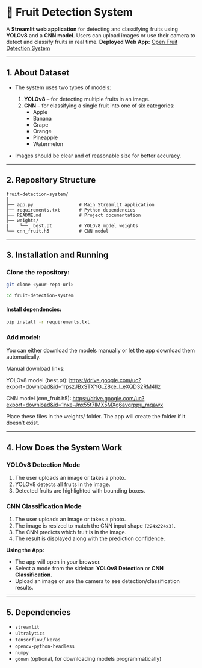 # 🍎 Fruit Detection System

A **Streamlit web application** for detecting and classifying fruits using **YOLOv8** and a **CNN model**. Users can upload images or use their camera to detect and classify fruits in real time.
**Deployed Web App:** [Open Fruit Detection System](https://fruit-detection-system-rvicodghcmxepw36qcpksf.streamlit.app/)

---

## 1. About Dataset

- The system uses two types of models:
  1. **YOLOv8** – for detecting multiple fruits in an image.
  2. **CNN** – for classifying a single fruit into one of six categories:  
     - Apple  
     - Banana  
     - Grape  
     - Orange  
     - Pineapple  
     - Watermelon  

- Images should be clear and of reasonable size for better accuracy.

---

## 2. Repository Structure

```text
fruit-detection-system/
│
├── app.py                 # Main Streamlit application
├── requirements.txt       # Python dependencies
├── README.md              # Project documentation
├── weights/
|    └──  best.pt          # YOLOv8 model weights
└── cnn_fruit.h5           # CNN model 
```
---

## 3. Installation and Running

### Clone the repository:

```bash
git clone <your-repo-url>

cd fruit-detection-system
```

#### Install dependencies:

```bash
pip install -r requirements.txt
```

### Add model:

You can either download the models manually or let the app download them automatically.

Manual download links:

YOLOv8 model (best.pt): https://drive.google.com/uc?export=download&id=1rpszJBxSTXYG_Z8xe_I_eXQD32RM4IIz

CNN model (cnn_fruit.h5): https://drive.google.com/uc?export=download&id=1nxe-Jnx55t7lMX5MXg6avqrppu_mqawx

Place these files in the weights/ folder. The app will create the folder if it doesn’t exist.

---

## 4. How Does the System Work

### YOLOv8 Detection Mode
1. The user uploads an image or takes a photo.  
2. YOLOv8 detects all fruits in the image.  
3. Detected fruits are highlighted with bounding boxes.  

### CNN Classification Mode
1. The user uploads an image or takes a photo.  
2. The image is resized to match the CNN input shape `(224x224x3)`.  
3. The CNN predicts which fruit is in the image.  
4. The result is displayed along with the prediction confidence.  

**Using the App:**
- The app will open in your browser.  
- Select a mode from the sidebar: **YOLOv8 Detection** or **CNN Classification**.  
- Upload an image or use the camera to see detection/classification results.  

---

## 5. Dependencies

- `streamlit`  
- `ultralytics`  
- `tensorflow` / `keras`  
- `opencv-python-headless`  
- `numpy`  
- `gdown` (optional, for downloading models programmatically)  



